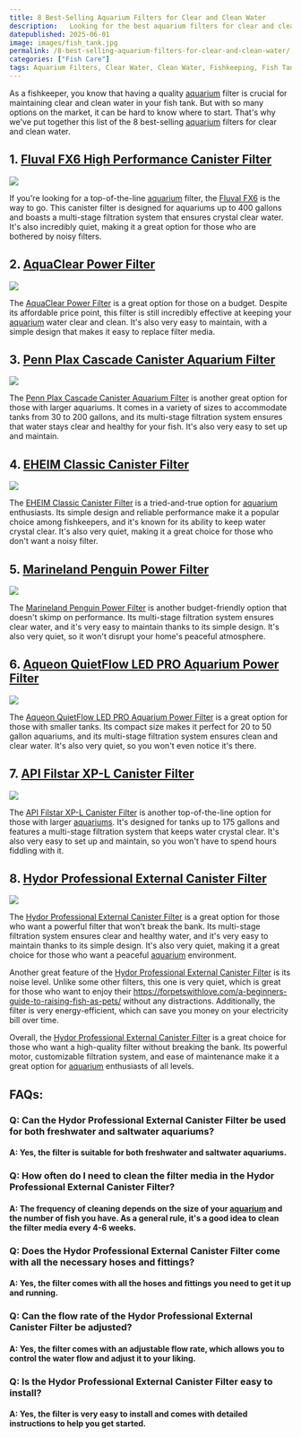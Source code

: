 ```yaml
---
title: 8 Best-Selling Aquarium Filters for Clear and Clean Water
description:   Looking for the best aquarium filters for clear and clean water? Look no further! Read on to discover our top picks for the best-selling aquarium filters on the market.
datepublished: 2025-06-01
image: images/fish_tank.jpg
permalink: /8-best-selling-aquarium-filters-for-clear-and-clean-water/
categories: ["Fish Care"]
tags: Aquarium Filters, Clear Water, Clean Water, Fishkeeping, Fish Tanks
---
```


As a fishkeeper, you know that having a quality [aquarium](https://forpetswithlove.com/a-beginners-guide-to-raising-fish-as-pets/) filter is crucial for maintaining clear and clean water in your fish tank. But with so many options on the market, it can be hard to know where to start. That's why we've put together this list of the 8 best-selling [aquarium](https://forpetswithlove.com/a-beginners-guide-to-raising-fish-as-pets/) filters for clear and clean water.

## 1. [Fluval FX6 High Performance Canister Filter](https://amzn.to/3Jgc4tX)

<a href="https://www.amazon.com/Fluval-Canister-Filter-FX6-400/dp/B00BJQ50HC?crid=1ZUI92YG2CZ2P&keywords=Fluval+FX6+High+Performance+Canister+Filter&qid=1678100697&sprefix=fluval+fx6+high+performance+canister+filter%2Caps%2C618&sr=8-1&linkCode=li2&tag=forpetswith01-20&linkId=9e68e8c134f8a5349c94a525ad138332&language=en_US&ref_=as_li_ss_il" target="_blank"><img border="0" src="//ws-na.amazon-adsystem.com/widgets/q?_encoding=UTF8&ASIN=B00BJQ50HC&Format=_SL160_&ID=AsinImage&MarketPlace=US&ServiceVersion=20070822&WS=1&tag=forpetswith01-20&language=en_US" ></a><img src="https://ir-na.amazon-adsystem.com/e/ir?t=forpetswith01-20&language=en_US&l=li2&o=1&a=B00BJQ50HC" width="1" height="1" border="0" alt="" style="border:none !important; margin:0px !important;" />

If you're looking for a top-of-the-line [aquarium](https://forpetswithlove.com/a-beginners-guide-to-raising-fish-as-pets/) filter, the [Fluval FX6](https://amzn.to/3Jgc4tX) is the way to go. This canister filter is designed for aquariums up to 400 gallons and boasts a multi-stage filtration system that ensures crystal clear water. It's also incredibly quiet, making it a great option for those who are bothered by noisy filters.

## 2. [AquaClear Power Filter](https://amzn.to/3JgXemP)

<a href="https://www.amazon.com/AquaClear-Power-Filter-50-Gallon-Aquariums/dp/B000260FUM?crid=1SV1Y92ADDVBS&keywords=AquaClear+Power+Filter&qid=1678100802&sprefix=aquaclear+power+filter%2Caps%2C424&sr=8-2&linkCode=li2&tag=forpetswith01-20&linkId=9f49b734f3f4374403c8451650d28c24&language=en_US&ref_=as_li_ss_il" target="_blank"><img border="0" src="//ws-na.amazon-adsystem.com/widgets/q?_encoding=UTF8&ASIN=B000260FUM&Format=_SL160_&ID=AsinImage&MarketPlace=US&ServiceVersion=20070822&WS=1&tag=forpetswith01-20&language=en_US" ></a><img src="https://ir-na.amazon-adsystem.com/e/ir?t=forpetswith01-20&language=en_US&l=li2&o=1&a=B000260FUM" width="1" height="1" border="0" alt="" style="border:none !important; margin:0px !important;" />

The [AquaClear Power Filter](https://amzn.to/3JgXemP) is a great option for those on a budget. Despite its affordable price point, this filter is still incredibly effective at keeping your [aquarium](https://forpetswithlove.com/a-beginners-guide-to-raising-fish-as-pets/) water clear and clean. It's also very easy to maintain, with a simple design that makes it easy to replace filter media.

## 3. [Penn Plax Cascade Canister Aquarium Filter](https://amzn.to/41M3V7H)

<a href="https://www.amazon.com/Cascade-CCF3UL-Canister-Filter-Aquariums/dp/B0002DJ9NY?crid=1ENWK20QL7L9D&keywords=Penn+Plax+Cascade+Canister+Aquarium+Filter&qid=1678100880&sprefix=penn+plax+cascade+canister+aquarium+filter%2Caps%2C306&sr=8-4&linkCode=li2&tag=forpetswith01-20&linkId=08b98e449f330c6377706fc849f624c5&language=en_US&ref_=as_li_ss_il" target="_blank"><img border="0" src="//ws-na.amazon-adsystem.com/widgets/q?_encoding=UTF8&ASIN=B0002DJ9NY&Format=_SL160_&ID=AsinImage&MarketPlace=US&ServiceVersion=20070822&WS=1&tag=forpetswith01-20&language=en_US" ></a><img src="https://ir-na.amazon-adsystem.com/e/ir?t=forpetswith01-20&language=en_US&l=li2&o=1&a=B0002DJ9NY" width="1" height="1" border="0" alt="" style="border:none !important; margin:0px !important;" />

The [Penn Plax Cascade Canister Aquarium Filter](https://amzn.to/41M3V7H) is another great option for those with larger aquariums. It comes in a variety of sizes to accommodate tanks from 30 to 200 gallons, and its multi-stage filtration system ensures that water stays clear and healthy for your fish. It's also very easy to set up and maintain.

## 4. [EHEIM Classic Canister Filter](https://amzn.to/41Sceif)

<a href="https://www.amazon.com/EHEIM-Classic-Canister-Filter-2211/dp/B002DZNM4G?crid=390SQXSX83YC3&keywords=EHEIM+Classic+Canister+Filter&qid=1678100942&sprefix=eheim+classic+canister+filter%2Caps%2C375&sr=8-1&linkCode=li2&tag=forpetswith01-20&linkId=135a9f40462baec77017fc8ee9e11624&language=en_US&ref_=as_li_ss_il" target="_blank"><img border="0" src="//ws-na.amazon-adsystem.com/widgets/q?_encoding=UTF8&ASIN=B002DZNM4G&Format=_SL160_&ID=AsinImage&MarketPlace=US&ServiceVersion=20070822&WS=1&tag=forpetswith01-20&language=en_US" ></a><img src="https://ir-na.amazon-adsystem.com/e/ir?t=forpetswith01-20&language=en_US&l=li2&o=1&a=B002DZNM4G" width="1" height="1" border="0" alt="" style="border:none !important; margin:0px !important;" />

The [EHEIM Classic Canister Filter](https://amzn.to/41Sceif) is a tried-and-true option for [aquarium](https://forpetswithlove.com/a-beginners-guide-to-raising-fish-as-pets/) enthusiasts. Its simple design and reliable performance make it a popular choice among fishkeepers, and it's known for its ability to keep water crystal clear. It's also very quiet, making it a great choice for those who don't want a noisy filter.

## 5. [Marineland Penguin Power Filter](https://amzn.to/3STozP2)

<a href="https://www.amazon.com/Marineland-Bio-Wheel-Multi-Stage-Aquarium-Filtration/dp/B0007ZS230?crid=3C2RUCQUBLNZL&keywords=Marineland+Penguin+Power+Filter&qid=1678101011&sprefix=marineland+penguin+power+filter%2Caps%2C269&sr=8-3&linkCode=li2&tag=forpetswith01-20&linkId=c171c7a9b8db5be7171065047d285f42&language=en_US&ref_=as_li_ss_il" target="_blank"><img border="0" src="//ws-na.amazon-adsystem.com/widgets/q?_encoding=UTF8&ASIN=B0007ZS230&Format=_SL160_&ID=AsinImage&MarketPlace=US&ServiceVersion=20070822&WS=1&tag=forpetswith01-20&language=en_US" ></a><img src="https://ir-na.amazon-adsystem.com/e/ir?t=forpetswith01-20&language=en_US&l=li2&o=1&a=B0007ZS230" width="1" height="1" border="0" alt="" style="border:none !important; margin:0px !important;" />

The [Marineland Penguin Power Filter](https://amzn.to/3STozP2) is another budget-friendly option that doesn't skimp on performance. Its multi-stage filtration system ensures clear water, and it's very easy to maintain thanks to its simple design. It's also very quiet, so it won't disrupt your home's peaceful atmosphere.

## 6. [Aqueon QuietFlow LED PRO Aquarium Power Filter](https://amzn.to/3Je9NPM)

<a href="https://www.amazon.com/Aqueon-QuietFlow-Aquarium-Filters-75-400GPH/dp/B004GX47TW?crid=KCCX6BGUU0VD&keywords=Aqueon+QuietFlow+LED+PRO+Aquarium+Power+Filter&qid=1678101069&sprefix=marineland+penguin+power+filter%2Caps%2C741&sr=8-6&linkCode=li2&tag=forpetswith01-20&linkId=97fd3ef492a76e83c068e1b6ffbf1a8f&language=en_US&ref_=as_li_ss_il" target="_blank"><img border="0" src="//ws-na.amazon-adsystem.com/widgets/q?_encoding=UTF8&ASIN=B004GX47TW&Format=_SL160_&ID=AsinImage&MarketPlace=US&ServiceVersion=20070822&WS=1&tag=forpetswith01-20&language=en_US" ></a><img src="https://ir-na.amazon-adsystem.com/e/ir?t=forpetswith01-20&language=en_US&l=li2&o=1&a=B004GX47TW" width="1" height="1" border="0" alt="" style="border:none !important; margin:0px !important;" />

The [Aqueon QuietFlow LED PRO Aquarium Power Filter](https://amzn.to/3Je9NPM) is a great option for those with smaller tanks. Its compact size makes it perfect for 20 to 50 gallon aquariums, and its multi-stage filtration system ensures clean and clear water. It's also very quiet, so you won't even notice it's there.

## 7. [API Filstar XP-L Canister Filter](https://amzn.to/41M076v)

<a href="https://www.amazon.com/API-FILSTAR-DISCONNECT-Aquarium-Canister/dp/B003TQTQ0M?crid=3L3ADX4ZEL00P&keywords=API+Filstar+XP-L+Canister+Filter&qid=1678101145&sprefix=api+filstar+xp-l+canister+filter%2Caps%2C402&sr=8-2&linkCode=li2&tag=forpetswith01-20&linkId=4abc254915c4e4f1710c01b14cad70cc&language=en_US&ref_=as_li_ss_il" target="_blank"><img border="0" src="//ws-na.amazon-adsystem.com/widgets/q?_encoding=UTF8&ASIN=B003TQTQ0M&Format=_SL160_&ID=AsinImage&MarketPlace=US&ServiceVersion=20070822&WS=1&tag=forpetswith01-20&language=en_US" ></a><img src="https://ir-na.amazon-adsystem.com/e/ir?t=forpetswith01-20&language=en_US&l=li2&o=1&a=B003TQTQ0M" width="1" height="1" border="0" alt="" style="border:none !important; margin:0px !important;" />

The [API Filstar XP-L Canister Filter](https://amzn.to/41M076v) is another top-of-the-line option for those with larger [aquariums](https://forpetswithlove.com/a-beginners-guide-to-raising-fish-as-pets/). It's designed for tanks up to 175 gallons and features a multi-stage filtration system that keeps water crystal clear. It's also very easy to set up and maintain, so you won't have to spend hours fiddling with it.

## 8. [Hydor Professional External Canister Filter](https://amzn.to/3msrhPw)

<a href="https://www.amazon.com/Prime-Canister-Filter-155gph-Tanks-25-65-Hydor/dp/B00061UQ4S?crid=3AP5QLVO2C7EA&keywords=Hydor+Professional+External+Canister+Filter&qid=1678101240&sprefix=hydor+professional+external+canister+filter%2Caps%2C244&sr=8-3&linkCode=li2&tag=forpetswith01-20&linkId=52beb76c0d523a948ff486c472557b66&language=en_US&ref_=as_li_ss_il" target="_blank"><img border="0" src="//ws-na.amazon-adsystem.com/widgets/q?_encoding=UTF8&ASIN=B00061UQ4S&Format=_SL160_&ID=AsinImage&MarketPlace=US&ServiceVersion=20070822&WS=1&tag=forpetswith01-20&language=en_US" ></a><img src="https://ir-na.amazon-adsystem.com/e/ir?t=forpetswith01-20&language=en_US&l=li2&o=1&a=B00061UQ4S" width="1" height="1" border="0" alt="" style="border:none !important; margin:0px !important;" />

The [Hydor Professional External Canister Filter](https://amzn.to/3msrhPw) is a great option for those who want a powerful filter that won't break the bank. Its multi-stage filtration system ensures clear and healthy water, and it's very easy to maintain thanks to its simple design. It's also very quiet, making it a great choice for those who want a peaceful [aquarium](https://forpetswithlove.com/a-beginners-guide-to-raising-fish-as-pets/) environment.

Another great feature of the [Hydor Professional External Canister Filter](https://amzn.to/3msrhPw) is its noise level. Unlike some other filters, this one is very quiet, which is great for those who want to enjoy their https://forpetswithlove.com/a-beginners-guide-to-raising-fish-as-pets/ without any distractions. Additionally, the filter is very energy-efficient, which can save you money on your electricity bill over time.

Overall, the [Hydor Professional External Canister Filter](https://amzn.to/3msrhPw) is a great choice for those who want a high-quality filter without breaking the bank. Its powerful motor, customizable filtration system, and ease of maintenance make it a great option for [aquarium](https://forpetswithlove.com/a-beginners-guide-to-raising-fish-as-pets/) enthusiasts of all levels.

## FAQs:

### Q: Can the Hydor Professional External Canister Filter be used for both freshwater and saltwater aquariums?
#### A: Yes, the filter is suitable for both freshwater and saltwater aquariums.

### Q: How often do I need to clean the filter media in the Hydor Professional External Canister Filter?
#### A: The frequency of cleaning depends on the size of your [aquarium](https://forpetswithlove.com/a-beginners-guide-to-raising-fish-as-pets/) and the number of fish you have. As a general rule, it's a good idea to clean the filter media every 4-6 weeks.

### Q: Does the Hydor Professional External Canister Filter come with all the necessary hoses and fittings?
#### A: Yes, the filter comes with all the hoses and fittings you need to get it up and running.

### Q: Can the flow rate of the Hydor Professional External Canister Filter be adjusted?
#### A: Yes, the filter comes with an adjustable flow rate, which allows you to control the water flow and adjust it to your liking.

### Q: Is the Hydor Professional External Canister Filter easy to install?
#### A: Yes, the filter is very easy to install and comes with detailed instructions to help you get started.
